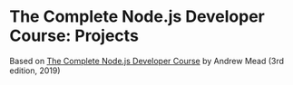# The Complete Node.js Developer Course: Projects

Based on [The Complete Node.js Developer Course](https://www.udemy.com/course/the-complete-nodejs-developer-course-2/) by Andrew Mead (3rd edition, 2019)
